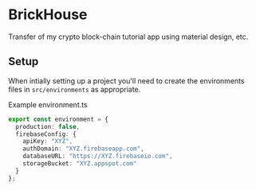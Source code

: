 # BrickHouse

Transfer of my crypto block-chain tutorial app using material design, etc.

## Setup

When intially setting up a project you'll need to create the environments files in `src/environments` as appropriate.

Example environment.ts
```typescript
export const environment = {
  production: false,
  firebaseConfig: {
    apiKey: "XYZ",
    authDomain: "XYZ.firebaseapp.com",
    databaseURL: "https://XYZ.firebaseio.com",
    storageBucket: "XYZ.appspot.com"
  }
};
```
